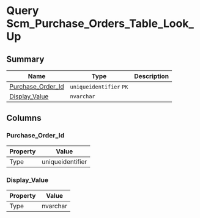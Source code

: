 # Query Scm_Purchase_Orders_Table_Look_Up


## Summary

| Name | Type | Description |
| - | - | --- |
|[Purchase_Order_Id](#purchase_order_id)|`uniqueidentifier` `PK`||
|[Display_Value](#display_value)|`nvarchar` ||

## Columns

### Purchase_Order_Id

| Property | Value |
| - | - |
|Type|uniqueidentifier|

### Display_Value

| Property | Value |
| - | - |
|Type|nvarchar|


